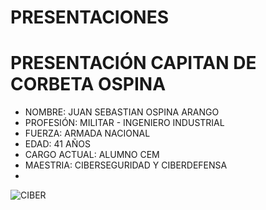 # PRESENTACIONES

# PRESENTACIÓN CAPITAN DE CORBETA OSPINA
* NOMBRE: JUAN SEBASTIAN OSPINA ARANGO
* PROFESIÓN: MILITAR - INGENIERO INDUSTRIAL
* FUERZA: ARMADA NACIONAL
* EDAD: 41 AÑOS 
* CARGO ACTUAL: ALUMNO CEM
* MAESTRIA: CIBERSEGURIDAD Y CIBERDEFENSA
*
![CIBER](C:\Users\Lenovo\Pictures\CIBER.JPG)

